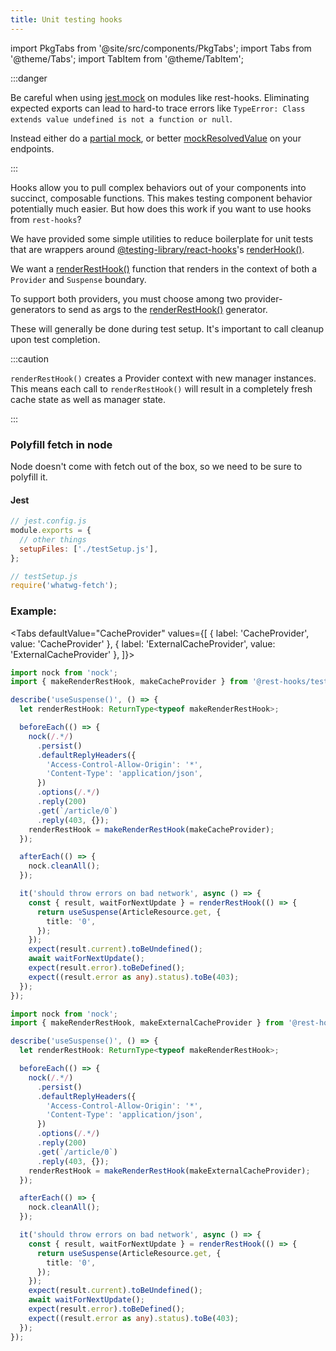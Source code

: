 ```yaml
---
title: Unit testing hooks
---
```

import PkgTabs from '@site/src/components/PkgTabs';
import Tabs from '@theme/Tabs';
import TabItem from '@theme/TabItem';

:::danger

Be careful when using [jest.mock](https://jestjs.io/docs/jest-object#jestmockmodulename-factory-options) on modules like rest-hooks. Eliminating expected
exports can lead to hard-to trace
errors like `TypeError: Class extends value undefined is not a function or null`.

Instead either do a [partial mock](https://jestjs.io/docs/mock-functions#mocking-partials),
or better [mockResolvedValue](https://jestjs.io/docs/mock-functions#mocking-modules) on your
endpoints.

:::

Hooks allow you to pull complex behaviors out of your components into succinct,
composable functions. This makes testing component behavior potentially much
easier. But how does this work if you want to use hooks from `rest-hooks`?

We have provided some simple utilities to reduce boilerplate for unit tests
that are wrappers around [@testing-library/react-hooks](https://github.com/testing-library/react-hooks-testing-library)'s [renderHook()](https://react-hooks-testing-library.com/reference/api#renderhook-options).

We want a [renderRestHook()](../api/makeRenderRestHook#renderresthook) function that renders in the context of both
a `Provider` and `Suspense` boundary.

To support both providers, you must choose among two provider-generators to
send as args to the [renderRestHook()](../api/makeRenderRestHook#renderresthook) generator.

These will generally be done during test setup. It's important to call cleanup
upon test completion.

:::caution

`renderRestHook()` creates a Provider context with new manager instances. This means each call
to `renderRestHook()` will result in a completely fresh cache state as well as manager state.

:::

### Polyfill fetch in node

Node doesn't come with fetch out of the box, so we need to be sure to polyfill it.

<PkgTabs pkgs="whatwg-fetch" dev />

#### Jest

```js
// jest.config.js
module.exports = {
  // other things
  setupFiles: ['./testSetup.js'],
};
```
```js
// testSetup.js
require('whatwg-fetch');
```

### Example:

<Tabs
defaultValue="CacheProvider"
values={[
{ label: 'CacheProvider', value: 'CacheProvider' },
{ label: 'ExternalCacheProvider', value: 'ExternalCacheProvider' },
]}>
<TabItem value="CacheProvider">

```typescript
import nock from 'nock';
import { makeRenderRestHook, makeCacheProvider } from '@rest-hooks/test';

describe('useSuspense()', () => {
  let renderRestHook: ReturnType<typeof makeRenderRestHook>;

  beforeEach(() => {
    nock(/.*/)
      .persist()
      .defaultReplyHeaders({
        'Access-Control-Allow-Origin': '*',
        'Content-Type': 'application/json',
      })
      .options(/.*/)
      .reply(200)
      .get(`/article/0`)
      .reply(403, {});
    renderRestHook = makeRenderRestHook(makeCacheProvider);
  });

  afterEach(() => {
    nock.cleanAll();
  });

  it('should throw errors on bad network', async () => {
    const { result, waitForNextUpdate } = renderRestHook(() => {
      return useSuspense(ArticleResource.get, {
        title: '0',
      });
    });
    expect(result.current).toBeUndefined();
    await waitForNextUpdate();
    expect(result.error).toBeDefined();
    expect((result.error as any).status).toBe(403);
  });
});
```

</TabItem>
<TabItem value="ExternalCacheProvider">

```typescript
import nock from 'nock';
import { makeRenderRestHook, makeExternalCacheProvider } from '@rest-hooks/test';

describe('useSuspense()', () => {
  let renderRestHook: ReturnType<typeof makeRenderRestHook>;

  beforeEach(() => {
    nock(/.*/)
      .persist()
      .defaultReplyHeaders({
        'Access-Control-Allow-Origin': '*',
        'Content-Type': 'application/json',
      })
      .options(/.*/)
      .reply(200)
      .get(`/article/0`)
      .reply(403, {});
    renderRestHook = makeRenderRestHook(makeExternalCacheProvider);
  });

  afterEach(() => {
    nock.cleanAll();
  });

  it('should throw errors on bad network', async () => {
    const { result, waitForNextUpdate } = renderRestHook(() => {
      return useSuspense(ArticleResource.get, {
        title: '0',
      });
    });
    expect(result.current).toBeUndefined();
    await waitForNextUpdate();
    expect(result.error).toBeDefined();
    expect((result.error as any).status).toBe(403);
  });
});
```

</TabItem>
</Tabs>
